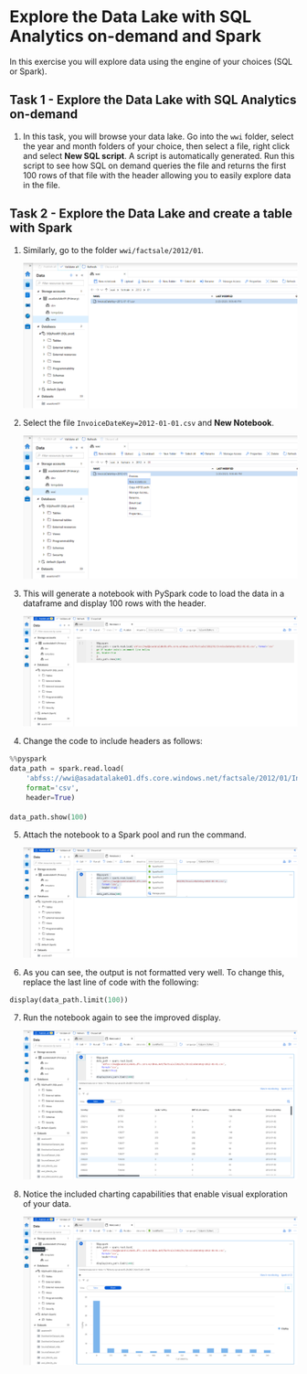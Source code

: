 # Explore the Data Lake with SQL Analytics on-demand and Spark

In this exercise you will explore data using the engine of your choices (SQL or Spark).

## Task 1 - Explore the Data Lake with SQL Analytics on-demand

1. In this task, you will browse your data lake. Go into the ```wwi``` folder, select the year and month folders of your choice, then select a file, right click and select **New SQL script**. A script is automatically generated. Run this script to see how SQL on demand queries the file and returns the first 100 rows of that file with the header allowing you to easily explore data in the file.

## Task 2 - Explore the Data Lake and create a table with Spark

1. Similarly, go to the folder ```wwi/factsale/2012/01```.

    ![Navigate to data lake file](./media/ex01-spark-notebook-01.png)

2. Select the file ```InvoiceDateKey=2012-01-01.csv``` and **New Notebook**.

    ![Start new Spark notebook from data lake file](./media/ex01-spark-notebook-02.png)

3. This will generate a notebook with PySpark code to load the data in a dataframe and display 100 rows with the header.

    ![New Spark notebook from data lake file](./media/ex01-spark-notebook-03.png)

4. Change the code to include headers as follows:

```python
%%pyspark
data_path = spark.read.load(
    'abfss://wwi@asadatalake01.dfs.core.windows.net/factsale/2012/01/InvoiceDateKey=2012-01-01.csv',
    format='csv',
    header=True)

data_path.show(100)
```

5. Attach the notebook to a Spark pool and run the command.

    ![Run Spark notebook on data lake file](./media/ex01-spark-notebook-04.png)

6. As you can see, the output is not formatted very well. To change this, replace the last line of code with the following:

```python
display(data_path.limit(100))
```

7. Run the notebook again to see the improved display.

    ![Improve dataset formatting in Spark notebook](./media/ex01-spark-notebook-05.png)

8. Notice the included charting capabilities that enable visual exploration of your data.

    ![View charts on data in Spark notebook](./media/ex01-spark-notebook-06.png)
